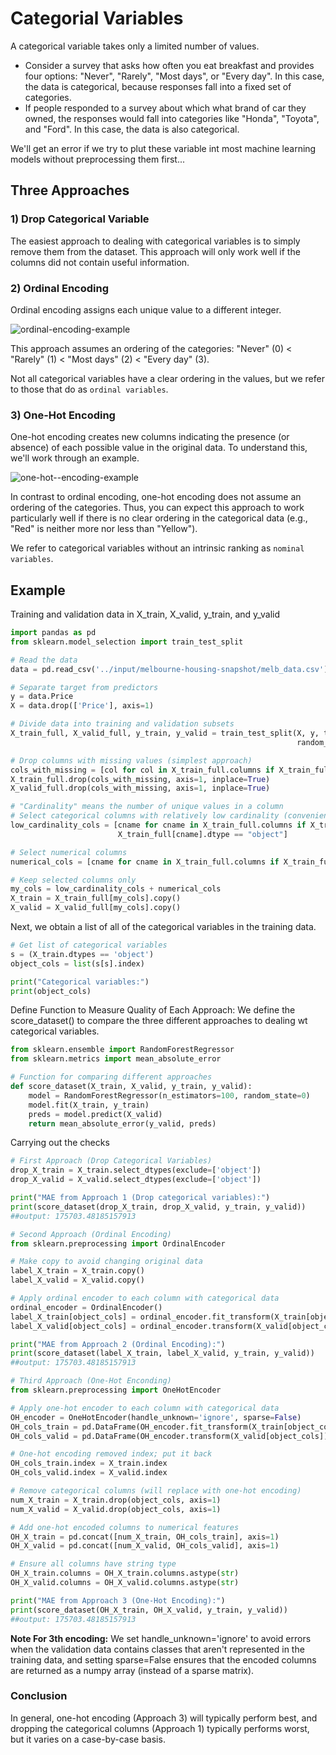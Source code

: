 # Categorial Variables

A categorical variable takes only a limited number of values.

- Consider a survey that asks how often you eat breakfast and provides four options: "Never", "Rarely", "Most days", or "Every day". In this case, the data is categorical, because responses fall into a fixed set of categories.
- If people responded to a survey about which what brand of car they owned, the responses would fall into categories like "Honda", "Toyota", and "Ford". In this case, the data is also categorical.

We'll get an error if we try to plut these variable int most machine learning models without preprocessing them first...

## Three Approaches

### 1) Drop Categorical Variable

The easiest approach to dealing with categorical variables is to simply remove them from the dataset. This approach will only work well if the columns did not contain useful information.

### 2) Ordinal Encoding

Ordinal encoding assigns each unique value to a different integer.

![ordinal-encoding-example](Cursos\intermediate-machine-learning\images\ordinal-encoding.png)

This approach assumes an ordering of the categories: "Never" (0) < "Rarely" (1) < "Most days" (2) < "Every day" (3).

Not all categorical variables have a clear ordering in the values, but we refer to those that do as `ordinal variables`. 

### 3) One-Hot Encoding

One-hot encoding creates new columns indicating the presence (or absence) of each possible value in the original data. To understand this, we'll work through an example.

![one-hot--encoding-example](Cursos\intermediate-machine-learning\images\one-hot-encoding.png)

In contrast to ordinal encoding, one-hot encoding does not assume an ordering of the categories. Thus, you can expect this approach to work particularly well if there is no clear ordering in the categorical data (e.g., "Red" is neither more nor less than "Yellow").

We refer to categorical variables without an intrinsic ranking as `nominal variables`.

## Example

Training and validation data in X_train, X_valid, y_train, and y_valid

```python
import pandas as pd
from sklearn.model_selection import train_test_split

# Read the data
data = pd.read_csv('../input/melbourne-housing-snapshot/melb_data.csv')

# Separate target from predictors
y = data.Price
X = data.drop(['Price'], axis=1)

# Divide data into training and validation subsets
X_train_full, X_valid_full, y_train, y_valid = train_test_split(X, y, train_size=0.8, test_size=0.2,
                                                                random_state=0)

# Drop columns with missing values (simplest approach)
cols_with_missing = [col for col in X_train_full.columns if X_train_full[col].isnull().any()] 
X_train_full.drop(cols_with_missing, axis=1, inplace=True)
X_valid_full.drop(cols_with_missing, axis=1, inplace=True)

# "Cardinality" means the number of unique values in a column
# Select categorical columns with relatively low cardinality (convenient but arbitrary)
low_cardinality_cols = [cname for cname in X_train_full.columns if X_train_full[cname].nunique() < 10 and 
                        X_train_full[cname].dtype == "object"]

# Select numerical columns
numerical_cols = [cname for cname in X_train_full.columns if X_train_full[cname].dtype in ['int64', 'float64']]

# Keep selected columns only
my_cols = low_cardinality_cols + numerical_cols
X_train = X_train_full[my_cols].copy()
X_valid = X_valid_full[my_cols].copy()
```

Next, we obtain a list of all of the categorical variables in the training data.

```python
# Get list of categorical variables
s = (X_train.dtypes == 'object')
object_cols = list(s[s].index)

print("Categorical variables:")
print(object_cols)
```

Define Function to Measure Quality of Each Approach: We define the score_dataset() to compare the three different approaches to dealing wt categorical variables.

```python
from sklearn.ensemble import RandomForestRegressor
from sklearn.metrics import mean_absolute_error

# Function for comparing different approaches
def score_dataset(X_train, X_valid, y_train, y_valid):
    model = RandomForestRegressor(n_estimators=100, random_state=0)
    model.fit(X_train, y_train)
    preds = model.predict(X_valid)
    return mean_absolute_error(y_valid, preds)
```

Carrying out the checks

```python
# First Approach (Drop Categorical Variables)
drop_X_train = X_train.select_dtypes(exclude=['object'])
drop_X_valid = X_valid.select_dtypes(exclude=['object'])

print("MAE from Approach 1 (Drop categorical variables):")
print(score_dataset(drop_X_train, drop_X_valid, y_train, y_valid))
##output: 175703.48185157913

# Second Approach (Ordinal Encoding)
from sklearn.preprocessing import OrdinalEncoder

# Make copy to avoid changing original data 
label_X_train = X_train.copy()
label_X_valid = X_valid.copy()

# Apply ordinal encoder to each column with categorical data
ordinal_encoder = OrdinalEncoder()
label_X_train[object_cols] = ordinal_encoder.fit_transform(X_train[object_cols])
label_X_valid[object_cols] = ordinal_encoder.transform(X_valid[object_cols])

print("MAE from Approach 2 (Ordinal Encoding):") 
print(score_dataset(label_X_train, label_X_valid, y_train, y_valid))
##output: 175703.48185157913

# Third Approach (One-Hot Enconding)
from sklearn.preprocessing import OneHotEncoder

# Apply one-hot encoder to each column with categorical data
OH_encoder = OneHotEncoder(handle_unknown='ignore', sparse=False)
OH_cols_train = pd.DataFrame(OH_encoder.fit_transform(X_train[object_cols]))
OH_cols_valid = pd.DataFrame(OH_encoder.transform(X_valid[object_cols]))

# One-hot encoding removed index; put it back
OH_cols_train.index = X_train.index
OH_cols_valid.index = X_valid.index

# Remove categorical columns (will replace with one-hot encoding)
num_X_train = X_train.drop(object_cols, axis=1)
num_X_valid = X_valid.drop(object_cols, axis=1)

# Add one-hot encoded columns to numerical features
OH_X_train = pd.concat([num_X_train, OH_cols_train], axis=1)
OH_X_valid = pd.concat([num_X_valid, OH_cols_valid], axis=1)

# Ensure all columns have string type
OH_X_train.columns = OH_X_train.columns.astype(str)
OH_X_valid.columns = OH_X_valid.columns.astype(str)

print("MAE from Approach 3 (One-Hot Encoding):") 
print(score_dataset(OH_X_train, OH_X_valid, y_train, y_valid))
##output: 175703.48185157913
```

**Note For 3th encoding:**
We set handle_unknown='ignore' to avoid errors when the validation data contains classes that aren't represented in the training data, and setting sparse=False ensures that the encoded columns are returned as a numpy array (instead of a sparse matrix).

### Conclusion

In general, one-hot encoding (Approach 3) will typically perform best, and dropping the categorical columns (Approach 1) typically performs worst, but it varies on a case-by-case basis.